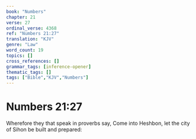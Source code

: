 ```yaml
---
book: "Numbers"
chapter: 21
verse: 27
ordinal_verse: 4368
ref: "Numbers 21:27"
translation: "KJV"
genre: "Law"
word_count: 19
topics: []
cross_references: []
grammar_tags: [inference-opener]
thematic_tags: []
tags: ["Bible","KJV","Numbers"]
---
```


# Numbers 21:27

Wherefore they that speak in proverbs say, Come into Heshbon, let the city of Sihon be built and prepared:
